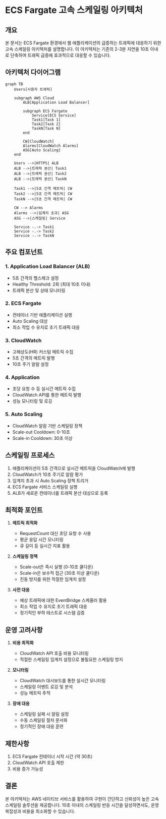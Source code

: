 # ECS Fargate 고속 스케일링 아키텍처

## 개요

본 문서는 ECS Fargate 환경에서 웹 애플리케이션의 급증하는 트래픽에 대응하기 위한 고속 스케일링 아키텍처를 설명합니다. 이 아키텍처는 기존의 2-3분 지연을 10초 이내로 단축하여 트래픽 급증에 효과적으로 대응할 수 있습니다.

## 아키텍처 다이어그램

```mermaid
graph TB
    Users[사용자 트래픽]
    
    subgraph AWS Cloud
        ALB[Application Load Balancer]
        
        subgraph ECS Fargate
            Service[ECS Service]
            Task1[Task 1]
            Task2[Task 2]
            TaskN[Task N]
        end
        
        CW[CloudWatch]
        Alarms[CloudWatch Alarms]
        ASG[Auto Scaling]
    end
    
    Users -->|HTTPS| ALB
    ALB -->|트래픽 분산| Task1
    ALB -->|트래픽 분산| Task2
    ALB -->|트래픽 분산| TaskN
    
    Task1 -->|5초 간격 메트릭| CW
    Task2 -->|5초 간격 메트릭| CW
    TaskN -->|5초 간격 메트릭| CW
    
    CW --> Alarms
    Alarms -->|임계치 초과| ASG
    ASG -->|스케일링| Service
    
    Service -.-> Task1
    Service -.-> Task2
    Service -.-> TaskN
```

## 주요 컴포넌트

### 1. Application Load Balancer (ALB)
- 5초 간격의 헬스체크 설정
- Healthy Threshold: 2회 (최대 10초 이내)
- 트래픽 분산 및 상태 모니터링

### 2. ECS Fargate
- 컨테이너 기반 애플리케이션 실행
- Auto Scaling 대상
- 최소 작업 수 유지로 초기 트래픽 대응

### 3. CloudWatch
- 고해상도(HR) 커스텀 메트릭 수집
- 5초 간격의 메트릭 발행
- 10초 주기 알람 설정

### 4. Application
- 초당 요청 수 등 실시간 메트릭 수집
- CloudWatch API를 통한 메트릭 발행
- 성능 모니터링 및 로깅

### 5. Auto Scaling
- CloudWatch 알람 기반 스케일링 정책
- Scale-out Cooldown: 0-10초
- Scale-in Cooldown: 30초 이상

## 스케일링 프로세스

1. 애플리케이션이 5초 간격으로 실시간 메트릭을 CloudWatch에 발행
2. CloudWatch가 10초 주기로 알람 평가
3. 임계치 초과 시 Auto Scaling 정책 트리거
4. ECS Fargate 서비스 스케일링 실행
5. ALB가 새로운 컨테이너를 트래픽 분산 대상으로 등록

## 최적화 포인트

1. **메트릭 최적화**
   - RequestCount 대신 초당 요청 수 사용
   - 평균 응답 시간 모니터링
   - 큐 길이 등 실시간 지표 활용

2. **스케일링 정책**
   - Scale-out은 즉시 실행 (0-10초 쿨다운)
   - Scale-in은 보수적 접근 (30초 이상 쿨다운)
   - 진동 방지를 위한 적절한 임계치 설정

3. **사전 대응**
   - 예상 트래픽에 대한 EventBridge 스케줄러 활용
   - 최소 작업 수 유지로 초기 트래픽 대응
   - 정기적인 부하 테스트로 시스템 검증

## 운영 고려사항

1. **비용 최적화**
   - CloudWatch API 호출 비용 모니터링
   - 적절한 스케일링 임계치 설정으로 불필요한 스케일링 방지

2. **모니터링**
   - CloudWatch 대시보드를 통한 실시간 모니터링
   - 스케일링 이벤트 로깅 및 분석
   - 성능 메트릭 추적

3. **장애 대응**
   - 스케일링 실패 시 알림 설정
   - 수동 스케일링 절차 문서화
   - 정기적인 장애 대응 훈련

## 제한사항

1. ECS Fargate 컨테이너 시작 시간 (약 30초)
2. CloudWatch API 호출 제한
3. 비용 증가 가능성

## 결론

본 아키텍처는 AWS 네이티브 서비스를 활용하여 구현이 간단하고 신뢰성이 높은 고속 스케일링 솔루션을 제공합니다. 10초 이내의 스케일링 반응 시간을 달성하면서도, 운영 복잡성과 비용을 최소화할 수 있습니다. 